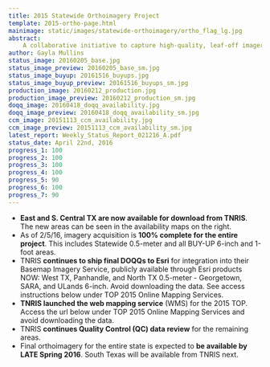 ```yaml
---
title: 2015 Statewide Orthoimagery Project
template: 2015-ortho-page.html
mainimage: static/images/statewide-orthoimagery/ortho_flag_lg.jpg
abstract:
    A collaborative initiative to capture high-quality, leaf-off imagery for the entire state, slated for public release in Spring 2016.
author: Gayla Mullins
status_image: 20160205_base.jpg
status_image_preview: 20160205_base_sm.jpg
status_image_buyup: 20161516_buyups.jpg
status_image_buyup_preview: 20161516_buyups_sm.jpg
production_image: 20160212_production.jpg
production_image_preview: 20160212_production_sm.jpg
doqq_image: 20160418_doqq_availability.jpg
doqq_image_preview: 20160418_doqq_availability_sm.jpg
ccm_image: 20151113_ccm_availability.jpg
ccm_image_preview: 20151113_ccm_availability_sm.jpg
latest_report: Weekly_Status_Report_021216_A.pdf
status_date: April 22nd, 2016
progress_1: 100
progress_2: 100
progress_3: 100
progress_4: 100
progress_5: 90
progress_6: 100
progress_7: 90
---
```


- **East and S. Central TX are now available for download from TNRIS**. The new areas can be seen in the availability maps on the right.
- As of 2/5/16, imagery acquisition is **100% complete for the entire project**. This includes Statewide 0.5-meter and all BUY-UP 6-inch and 1-foot areas.
- TNRIS **continues to ship final DOQQs to Esri** for integration into their Basemap Imagery Service, publicly available through Esri products NOW: West TX, Panhandle, and North TX 0.5-meter - Georgetown, SARA, and ULands 6-inch. Avoid downloading the data. See access instructions below under TOP 2015 Online Mapping Services.
- **TNRIS launched the web mapping service** (WMS) for the 2015 TOP. Access the url below under TOP 2015 Online Mapping Services and avoid downloading the data.
- TNRIS **continues Quality Control (QC) data review** for the remaining areas.
- Final orthoimagery for the entire state is expected to **be available by LATE Spring 2016**. South Texas will be available from TNRIS next.

